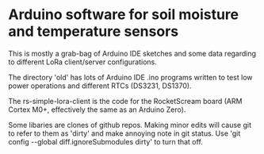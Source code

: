 
# Arduino software for soil moisture and temperature sensors

This is mostly a grab-bag of Arduino IDE sketches and some data
regarding to different LoRa client/server configurations.

The directory 'old' has lots of Arduino IDE .ino programs written
to test low power operations and different RTCs (DS3231, DS1370).

The rs-simple-lora-client is the code for the RocketScream board
(ARM Cortex M0+, effectively the same as an Arduino Zero).

Some libaries are clones of github repos. Making minor edits will
cause git to refer to them as 'dirty' and make annoying note in 
git status. Use 'git config --global diff.ignoreSubmodules dirty'
to turn that off.
